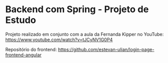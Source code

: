 # Backend com Spring - Projeto de Estudo

Projeto realizado em conjunto com a aula da Fernanda Kipper no YouTube: https://www.youtube.com/watch?v=tJCyNV1G0P4

Repositório do frontend: https://github.com/estevan-ulian/login-page-frontend-angular
